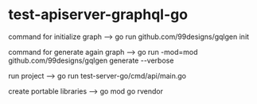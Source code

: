 # test-apiserver-graphql-go

command for initialize graph -->
go run github.com/99designs/gqlgen init

command for generate again graph -->
go run -mod=mod github.com/99designs/gqlgen generate --verbose

run project --> go run test-server-go/cmd/api/main.go

create portable libraries --> go mod go rvendor